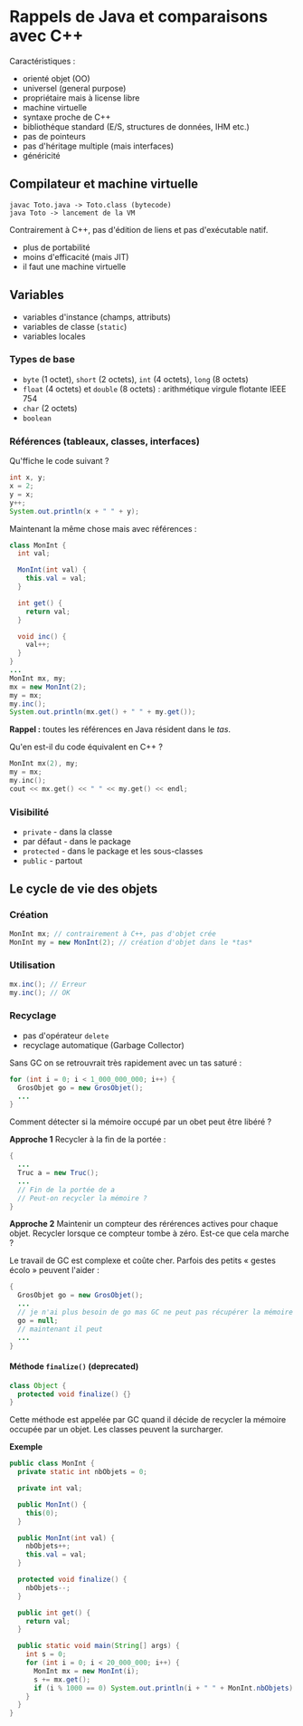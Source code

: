 # Rappels de Java et comparaisons avec C++

Caractéristiques :
  * orienté objet (OO)
  * universel (general purpose)
  * propriétaire mais à license libre
  * machine virtuelle
  * syntaxe proche de C++
  * bibliothéque standard (E/S, structures de données, IHM etc.)
  * pas de pointeurs
  * pas d'héritage multiple (mais interfaces)
  * généricité

## Compilateur et machine virtuelle

```
javac Toto.java -> Toto.class (bytecode)
java Toto -> lancement de la VM
```

Contrairement à C++, pas d'édition de liens et pas d'exécutable natif.
  * plus de portabilité
  * moins d'efficacité (mais JIT)
  * il faut une machine virtuelle

## Variables

  * variables d'instance (champs, attributs)
  * variables de classe (`static`)
  * variables locales

### Types de base

  * `byte` (1 octet), `short` (2 octets), `int` (4 octets), `long` (8 octets)
  * `float` (4 octets) et `double` (8 octets) : arithmétique virgule flotante IEEE 754
  * `char` (2 octets)
  * `boolean`

### Références (tableaux, classes, interfaces)

Qu'ffiche le code suivant ?

```java
int x, y;
x = 2;
y = x;
y++;
System.out.println(x + " " + y);
```

Maintenant la même chose mais avec références :

```java
class MonInt {
  int val;

  MonInt(int val) {
    this.val = val;
  }

  int get() {
    return val;
  }

  void inc() {
    val++;
  }
}
...
MonInt mx, my;
mx = new MonInt(2);
my = mx;
my.inc();
System.out.println(mx.get() + " " + my.get());
```

**Rappel :** toutes les références en Java résident dans le *tas*.

Qu'en est-il du code équivalent en C++ ?

```cpp
MonInt mx(2), my;
my = mx;
my.inc();
cout << mx.get() << " " << my.get() << endl;
```

### Visibilité

  * `private` - dans la classe
  * par défaut - dans le package
  * `protected` - dans le package et les sous-classes
  * `public` - partout

## Le cycle de vie des objets

### Création

```java
MonInt mx; // contrairement à C++, pas d'objet crée
MonInt my = new MonInt(2); // création d'objet dans le *tas*
```

### Utilisation

```java
mx.inc(); // Erreur
my.inc(); // OK
```

### Recyclage

  * pas d'opérateur `delete`
  * recyclage automatique (Garbage Collector)

Sans GC on se retrouvrait très rapidement avec un tas saturé :

```java
for (int i = 0; i < 1_000_000_000; i++) {
  GrosObjet go = new GrosObjet();
  ...
}
```

Comment détecter si la mémoire occupé par un obet peut être libéré ?

**Approche 1** Recycler à la fin de la portée :

```java
{
  ...
  Truc a = new Truc();
  ...
  // Fin de la portée de a
  // Peut-on recycler la mémoire ?
}
```

**Approche 2** Maintenir un compteur des rérérences actives pour chaque objet. Recycler lorsque ce compteur tombe à zéro. Est-ce que cela marche ?

Le travail de GC est complexe et coûte cher. Parfois des petits « gestes écolo » peuvent l'aider :

```java
{
  GrosObjet go = new GrosObjet();
  ...
  // je n'ai plus besoin de go mas GC ne peut pas récupérer la mémoire
  go = null;
  // maintenant il peut
  ...
}
```

#### Méthode `finalize()` (deprecated)

```java
class Object {
  protected void finalize() {}
}
```
Cette méthode est appelée par GC quand il décide de recycler la mémoire occupée par un objet. Les classes peuvent la surcharger.

**Exemple**

```java
public class MonInt {
  private static int nbObjets = 0;

  private int val;

  public MonInt() {
    this(0);
  }

  public MonInt(int val) {
    nbObjets++;
    this.val = val;
  }

  protected void finalize() {
    nbObjets--;
  }

  public int get() {
    return val;
  }

  public static void main(String[] args) {
    int s = 0;
    for (int i = 0; i < 20_000_000; i++) {
      MonInt mx = new MonInt(i);
      s += mx.get();
      if (i % 1000 == 0) System.out.println(i + " " + MonInt.nbObjets);
    }
  }
}
```
